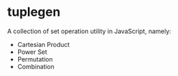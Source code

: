 # tuplegen

A collection of set operation utility in JavaScript, namely:

- Cartesian Product
- Power Set
- Permutation
- Combination
